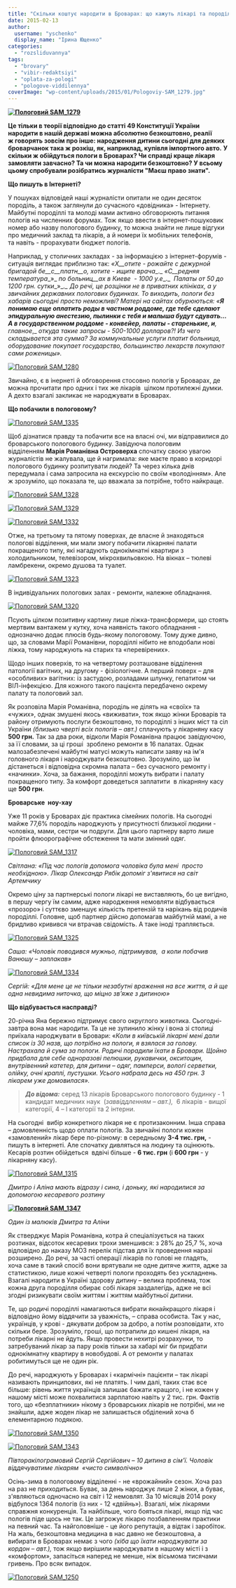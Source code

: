 ```yaml
---
title: "Скільки коштує народити в Броварах: що кажуть лікарі та породіллі?"
date: 2015-02-13
author: 
  username: "yschenko"
  display_name: "Ірина Ющенко"
categories: 
  - "rozsliduvannya"
tags: 
  - "brovary"
  - "vibir-redaktsiyi"
  - "oplata-za-pologi"
  - "pologove-viddilennya"
coverImage: "wp-content/uploads/2015/01/Pologoviy-SAM_1279.jpg"
---
```


**[![Пологовий SAM_1279](https://mpz.brovary.org/wp-content/uploads/2015/01/Pologoviy-SAM_1279.jpg)](https://mpz.brovary.org/wp-content/uploads/2015/01/Pologoviy-SAM_1279.jpg)**

**Це тільки в теорії відповідно до статті 49 Конституції України народити в нашій державі можна абсолютно безкоштовно, реалії ж говорять зовсім про інше: народження дитини сьогодні для деяких броварчанок така ж розкіш, як, наприклад, купівля імпортного авто.** **У скільки ж обійдуться пологи в Броварах? Чи справді краще лікаря замовляти завчасно? Та чи можна народити безкоштовно? У всьому цьому спробували розібратись журналісти "Маєш право знати".**

**Що пишуть в Інтернеті?**

У пошуках відповідей наші журналісти опитали не один десяток породіль, а також заглянули до сучасного «довідника» - Інтернету. Майбутні породіллі та молоді мами активно обговорюють питання пологів на численних форумах. Тож якщо ввести в інтернет-пошуковик номер або назву пологового будинку, то можна знайти не лише відгуки про медичний заклад та лікарів, а й номери їх мобільних телефонів, та навіть - прорахувати бюджет пологів.

Наприклад, у столичних закладах - за інформацією з інтернет-форумів - ситуація виглядає приблизно так: _«Х__отите - рожайте с дежурной бригадой бе__с__платн__о,_ _хотите - ищите врача__._ _«С__редняя температура__»_ _по больниц__ах_ _в Киеве_  _-_ _1000 у.е__._  _Палаты от 50 до 1200 грн. сутки__»__._ До речі, це розцінки не в приватних клініках, а у звичайних державних пологових будинках. То виходить, пологи без хабарів сьогодні просто неможливі? Матері на сайтах обурюються: _«__Я понимаю еще оплатить роды в частном роддоме, где тебе сделают эпидуральную анестезию, пылинки с тебя и малыша будут сдувать... А в государственном роддоме - конвейер, палаты - старенькие, и__,_ _главное__,_ _откуда такие запросы - 500-1000 долларов?! Из чего складывается эта сумма? За коммунальные услуги платит больница, оборудование покупает государство, большинство лекарств покупают сами роженицы»._

[![Пологовий SAM_1280](https://mpz.brovary.org/wp-content/uploads/2015/01/Pologoviy-SAM_1280.jpg)](https://mpz.brovary.org/wp-content/uploads/2015/01/Pologoviy-SAM_1280.jpg)

Звичайно, є в інернеті й обговорення стосовно пологів у Броварах, де можна прочитати про одних і тих же лікарів  цілком протилежні думки. А дехто взагалі закликає не народжувати в Броварах. 

**Що побачили в пологовому?**

[![Пологовий SAM_1335](https://mpz.brovary.org/wp-content/uploads/2015/01/Pologoviy-SAM_1335.jpg)](https://mpz.brovary.org/wp-content/uploads/2015/01/Pologoviy-SAM_1335.jpg)

Щоб дізнатися правду та побачити все на власні очі, ми відправилися до броварського пологового будинку. Завідуюча пологовим відділенням **Марія Романівна Островерха** спочатку своєю увагою журналістів не жалувала, ще й нагримала: яке маєте право в коридорі пологового будинку розпитувати людей? Та через кілька днів передумала і сама запросила на екскурсію по своїм «володінням». Але ж зрозуміло, що показала те, що вважала за потрібне, тобто найкраще.

[![Пологовий SAM_1328](https://mpz.brovary.org/wp-content/uploads/2015/01/Pologoviy-SAM_1328.jpg)](https://mpz.brovary.org/wp-content/uploads/2015/01/Pologoviy-SAM_1328.jpg)

[![Пологовий SAM_1329](https://mpz.brovary.org/wp-content/uploads/2015/01/Pologoviy-SAM_1329.jpg)](https://mpz.brovary.org/wp-content/uploads/2015/01/Pologoviy-SAM_1329.jpg)

[![Пологовий SAM_1332](https://mpz.brovary.org/wp-content/uploads/2015/01/Pologoviy-SAM_1332.jpg)](https://mpz.brovary.org/wp-content/uploads/2015/01/Pologoviy-SAM_1332.jpg)

Отже, на третьому та пятому поверхах, де власне й знаходяться пологові відділення, ми мали змогу побачити лікарняні палати покращеного типу, які нагадують однокімнатні квартири з холодильником, телевізором, мікрохвильовкою. На вікнах – тюлеві ламбрекени, окремо душова та туалет.

[![Пологовий SAM_1323](https://mpz.brovary.org/wp-content/uploads/2015/01/Pologoviy-SAM_1323.jpg)](https://mpz.brovary.org/wp-content/uploads/2015/01/Pologoviy-SAM_1323.jpg)

В індивідуальних пологових залах - ремонти, належне обладнання.

[![Пологовий SAM_1320](https://mpz.brovary.org/wp-content/uploads/2015/01/Pologoviy-SAM_1320.jpg)](https://mpz.brovary.org/wp-content/uploads/2015/01/Pologoviy-SAM_1320.jpg)

Псують цілком позитивну картину лише ліжка-трансформери, що стоять мертвим вантажем у кутку, хоча наявність такого обладнання - однозначно додає плюсів будь-якому пологовому. Тому дуже дивно, що, за словами Марії Романівни, породіллі нібито не вподобали нові ліжка, тому народжують на старих та «перевірених».

Щодо інших поверхів, то на четвертому розташоване відділення патології вагітних, на другому - фізіологічне. А перший поверх – для «особливих» вагітних: із застудою, розладами шлунку, гепатитом чи ВІЛ-інфекцією. Для кожного такого пацієнта передбачено окрему палату та пологовий зал.

Як розповіла Марія Романівна, породіль не ділять на «своїх» та «чужих», однак змушені якось «виживати», тож якщо жінки Броварів та району отримують послуги безкоштовно, то породіллі з інших міст та сіл України _(близько чверті всіх пологів – авт.)_ сплачують у лікарняну касу **500 грн.** Так за два роки, відколи Марія Романівна працює завідуючою, за її словами, за ці гроші  зроблено ремонти в 16 палатах. Однак малозабезпечені майбутні матусі можуть написати заяву на ім'я головного лікаря і народжувати безкоштовно. Зрозуміло, що їм дістанеться і відповідна скромна палата – без сучасного ремонту і «начинки». Хоча, за бажання, породіллі можуть вибрати і палату покращеного типу. За комфорт доведеться заплатити  в лікарняну касу ще **500 грн**.

**Броварське  ноу-хау**

Уже 11 років у Броварах діє практика сімейних пологів. На сьогодні майже 77,6% породіль народжують у присутності близької людини - чоловіка, мами, сестри чи подруги. Для цього партнеру варто лише пройти флюорографічне обстеження та мати змінний одяг.

[![Пологовий SAM_1317](https://mpz.brovary.org/wp-content/uploads/2015/01/Pologoviy-SAM_1317.jpg)](https://mpz.brovary.org/wp-content/uploads/2015/01/Pologoviy-SAM_1317.jpg)

_Світлана: «Під час пологів допомога чоловіка була мені  просто необхідною»._ _Лікар Олександр Рябік допоміг з'явитися на світ Артемчику_

Окремо ціну за партнерські пологи лікарі не виставляють, бо це вигідно, в першу чергу їм самим, адже народження немовляти відбувається «прозоро» і суттєво зменшує кількість претензій та нарікань від родичів породіллі. Головне, щоб партнер дійсно допомагав майбутній мамі, а не бридливо кривився чи втрачав свідомість. А таке іноді трапляється.

[![Пологовий SAM_1325](https://mpz.brovary.org/wp-content/uploads/2015/01/Pologoviy-SAM_1325.jpg)](https://mpz.brovary.org/wp-content/uploads/2015/01/Pologoviy-SAM_1325.jpg)

_Саша: «Чоловік поводився мужньо, підтримував,  а коли побачив Ванюшу – заплакав»_

[![Пологовий SAM_1334](https://mpz.brovary.org/wp-content/uploads/2015/01/Pologoviy-SAM_1334.jpg)](https://mpz.brovary.org/wp-content/uploads/2015/01/Pologoviy-SAM_1334.jpg)

_Сергій: «Для мене це не тільки незабутні враження на все життя, а й ще одна невидима ниточка, що міцно зв’яже з дитиною»_

**Що відбувається насправді?**

20-річна Яна бережно підтримує свого округлого животика. Сьогодні-завтра вона має народити. Та це не зупинило жінку і вона зі столиці приїхала народжувати в Бровари: «_Коли в київській лікарні мені дали список із 30 назв, що потрібно на пологи, я взялася за голову. Настрахала й сума за пологи. Родичі порадили їхати в Бровари. Щойно придбала для себе одноразові пелюшки, рукавички,_ _окситоцин, внутрівенний катетер, для дитини – одяг, памперси, вологі серветки, олійку, очні краплі, пустушки. Усього набрала десь на 450 грн. З лікарем уже домовилася»._

> **_До відома:_** серед 13 лікарів Броварського пологового будинку - 1 кандидат медичних наук  (_заввіддленням – авт.),_  6 лікарів - вищої категорії, 4 – I категорії та 2 інтерни.

На сьогодні  вибір конкретного лікаря не є протизаконним. Інша справа – домовленність щодо оплати пологів. За звичайні пологи кожен «замовлений» лікар бере по-різному: в середньому **3-4 тис. грн,** \- пишуть в інтернеті. Але спочатку дивляться на людину та оцінюють. Кесарів розтин обійдеться  вдвічі більше - **6 тис. грн** (і **600 грн** - у лікарняну касу).

[![Пологовий SAM_1315](https://mpz.brovary.org/wp-content/uploads/2015/01/Pologoviy-SAM_1315.jpg)](https://mpz.brovary.org/wp-content/uploads/2015/01/Pologoviy-SAM_1315.jpg)

_Дмитро і Аліна мають відразу і сина, і доньку, які народилися за допомогою кесаревого розтину_ 

**[![Пологовий SAM_1347](https://mpz.brovary.org/wp-content/uploads/2015/01/Pologoviy-SAM_1347.jpg)](https://mpz.brovary.org/wp-content/uploads/2015/01/Pologoviy-SAM_1347.jpg)**

_Один із малюків Дмитра та Аліни_

Як стверджує Марія Романівна, котра й спеціалізується на таких розтинах, відсоток кесаревих трохи зменшився: з 28% до 25,7 %, хоча відповідно до наказу МОЗ перелік підстав для їх проведення наразі розширено. До речі, за часті операції лікарів по голові не гладять, хоча саме в такий спосіб вони врятували не одне дитяче життя, адже за статистикою, лише кожні четверті пологи проходять без ускладнень. Взагалі народити в Україні здорову дитину – велика проблема, тож кожна друга породілля обирає собі лікаря заздалегідь, адже не всі згодні ризикувати своїм життям і життям майбутньої дитини.

Те, що родичі породіллі намагаються вибрати якнайкращого лікаря і відповідно йому віддячити за уважність, – справа особиста. Так у нас, українців, у крові - дякувати добром за добро, а потім розповідати, хто скільки бере. Зрозуміло, гроші, що потрапили до кишені лікаря, на потреби лікарні не йдуть. Якщо провести нехитрі розрахунки, то затребуваний лікар за пару років тільки за хабарі міг би придбати однокімнатну квартиру в новобудові. А от ремонти у палатах робитимуться ще не один рік.

До речі, народжують у Броварах і «кармічні» пацієнти – так лікарі називають принципових, які не платять. І чим далі, таких стає все більше: рівень життя українців залишає бажати кращого, і не кожен у нашому місті може похвалитися зарплатою навіть у 2 тис. грн. Фактів того, що «безплатники» нікому з броварських лікарів не потрібні, ми не знайшли, адже жоден лікар не залишається обділений хоча б елементарною подякою.

[![Пологовий SAM_1350](https://mpz.brovary.org/wp-content/uploads/2015/01/Pologoviy-SAM_1350.jpg)](https://mpz.brovary.org/wp-content/uploads/2015/01/Pologoviy-SAM_1350.jpg)

[![Пологовий SAM_1343](https://mpz.brovary.org/wp-content/uploads/2015/01/Pologoviy-SAM_1343.jpg)](https://mpz.brovary.org/wp-content/uploads/2015/01/Pologoviy-SAM_1343.jpg)

_Півторакілограмовий Сергій Сергійович – 10 дитина в сім'ї._ _Чоловік віддячуватиме лікарям  «чисто символічно»_

Осінь-зима в пологовому відділенні - не «врожайний» сезон. Хоча раз на раз не приходиться. Буває, за день народжує лише 2 жінки, а буває, з'являються одночасно на світ і 12 немовлят. За 10 місяців 2014 року відбулося 1364 пологів (із них - 12 «двійнь»). Взагалі, між лікарями справжня конкуренція. Та найбільше, чого бояться лікарі, якщо під час пологів піде щось не так. Це загрожує лікарю позбавленням практики на певний час. Та найголовніше - це його репутація, а відтак і заробіток. На жаль, безкоштовна медицина в нас давно не безкоштовна, а вибирати в Броварах немає з чого _(хіба що їхати народжувати за кордон – авт.),_ тож якщо вирішили народжувати в нашому місті і з «комфортом», запасіться наперед не менше, ніж вісьмома тисячами гривень. Про всяк випадок.

[![Пологовий SAM_1250](https://mpz.brovary.org/wp-content/uploads/2015/01/Pologoviy-SAM_1250.jpg)](https://mpz.brovary.org/wp-content/uploads/2015/01/Pologoviy-SAM_1250.jpg)
